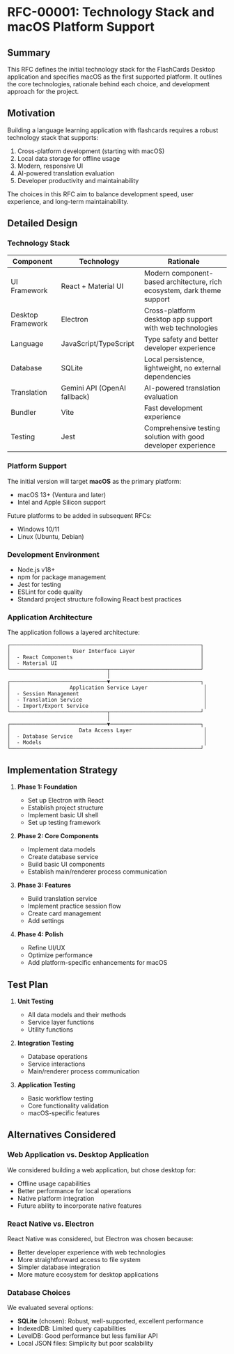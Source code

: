 # RFC-00001: Technology Stack and macOS Platform Support

## Summary

This RFC defines the initial technology stack for the FlashCards Desktop application and specifies macOS as the first supported platform. It outlines the core technologies, rationale behind each choice, and development approach for the project.

## Motivation

Building a language learning application with flashcards requires a robust technology stack that supports:
1. Cross-platform development (starting with macOS)
2. Local data storage for offline usage
3. Modern, responsive UI
4. AI-powered translation evaluation
5. Developer productivity and maintainability

The choices in this RFC aim to balance development speed, user experience, and long-term maintainability.

## Detailed Design

### Technology Stack

| Component | Technology | Rationale |
|-----------|------------|-----------|
| UI Framework | React + Material UI | Modern component-based architecture, rich ecosystem, dark theme support |
| Desktop Framework | Electron | Cross-platform desktop app support with web technologies |
| Language | JavaScript/TypeScript | Type safety and better developer experience |
| Database | SQLite | Local persistence, lightweight, no external dependencies |
| Translation | Gemini API (OpenAI fallback) | AI-powered translation evaluation |
| Bundler | Vite | Fast development experience |
| Testing | Jest | Comprehensive testing solution with good developer experience |

### Platform Support

The initial version will target **macOS** as the primary platform:
- macOS 13+ (Ventura and later)
- Intel and Apple Silicon support

Future platforms to be added in subsequent RFCs:
- Windows 10/11
- Linux (Ubuntu, Debian)

### Development Environment

- Node.js v18+
- npm for package management
- Jest for testing
- ESLint for code quality
- Standard project structure following React best practices

### Application Architecture

The application follows a layered architecture:

```
┌─────────────────────────────────────────────────────────────┐
│                    User Interface Layer                     │
│  - React Components                                         │
│  - Material UI                                              │
└───────────────────────────────┬─────────────────────────────┘
                                │
┌───────────────────────────────▼─────────────────────────────┐
│                   Application Service Layer                  │
│  - Session Management                                        │
│  - Translation Service                                       │
│  - Import/Export Service                                     │
└───────────────────────────────┬─────────────────────────────┘
                                │
┌───────────────────────────────▼─────────────────────────────┐
│                      Data Access Layer                       │
│  - Database Service                                          │
│  - Models                                                    │
└─────────────────────────────────────────────────────────────┘
```

## Implementation Strategy

1. **Phase 1: Foundation**
   - Set up Electron with React
   - Establish project structure
   - Implement basic UI shell
   - Set up testing framework

2. **Phase 2: Core Components**
   - Implement data models
   - Create database service
   - Build basic UI components
   - Establish main/renderer process communication

3. **Phase 3: Features**
   - Build translation service
   - Implement practice session flow
   - Create card management
   - Add settings

4. **Phase 4: Polish**
   - Refine UI/UX
   - Optimize performance
   - Add platform-specific enhancements for macOS

## Test Plan

1. **Unit Testing**
   - All data models and their methods
   - Service layer functions
   - Utility functions

2. **Integration Testing**
   - Database operations
   - Service interactions
   - Main/renderer process communication

3. **Application Testing**
   - Basic workflow testing
   - Core functionality validation
   - macOS-specific features

## Alternatives Considered

### Web Application vs. Desktop Application
We considered building a web application, but chose desktop for:
- Offline usage capabilities
- Better performance for local operations
- Native platform integration
- Future ability to incorporate native features 

### React Native vs. Electron
React Native was considered, but Electron was chosen because:
- Better developer experience with web technologies
- More straightforward access to file system
- Simpler database integration
- More mature ecosystem for desktop applications

### Database Choices
We evaluated several options:
- **SQLite** (chosen): Robust, well-supported, excellent performance
- IndexedDB: Limited query capabilities
- LevelDB: Good performance but less familiar API
- Local JSON files: Simplicity but poor scalability